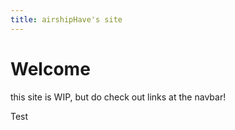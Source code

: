 ```yaml
---
title: airshipHave's site
---
```


# Welcome

this site is WIP, but do check out links at the navbar!

<aside class="aside">
    Test
  </aside>




